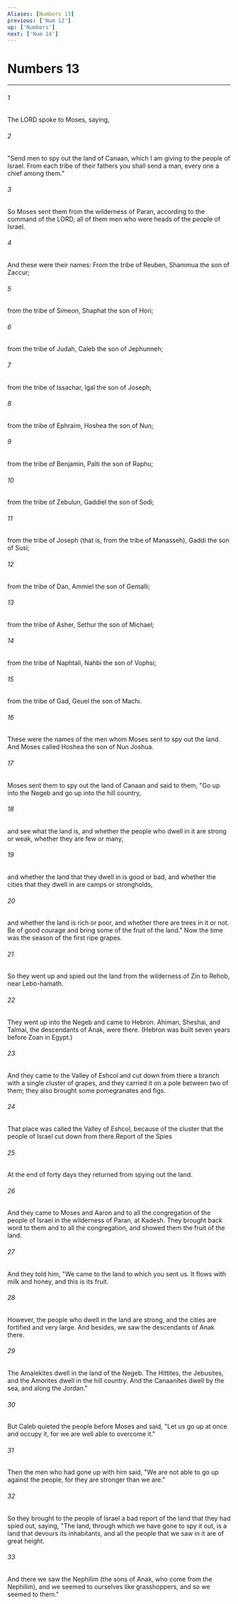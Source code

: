 ```yaml
---
Aliases: [Numbers 13]
previous: ['Num 12']
up: ['Numbers']
next: ['Num 14']
---
```

# Numbers 13

***

 

###### 1 
The LORD spoke to Moses, saying, 
 

###### 2 
"Send men to spy out the land of Canaan, which I am giving to the people of Israel. From each tribe of their fathers you shall send a man, every one a chief among them." 
 

###### 3 
So Moses sent them from the wilderness of Paran, according to the command of the LORD, all of them men who were heads of the people of Israel. 
 

###### 4 
And these were their names: From the tribe of Reuben, Shammua the son of Zaccur; 
 

###### 5 
from the tribe of Simeon, Shaphat the son of Hori; 
 

###### 6 
from the tribe of Judah, Caleb the son of Jephunneh; 
 

###### 7 
from the tribe of Issachar, Igal the son of Joseph; 
 

###### 8 
from the tribe of Ephraim, Hoshea the son of Nun; 
 

###### 9 
from the tribe of Benjamin, Palti the son of Raphu; 
 

###### 10 
from the tribe of Zebulun, Gaddiel the son of Sodi; 
 

###### 11 
from the tribe of Joseph (that is, from the tribe of Manasseh), Gaddi the son of Susi; 
 

###### 12 
from the tribe of Dan, Ammiel the son of Gemalli; 
 

###### 13 
from the tribe of Asher, Sethur the son of Michael; 
 

###### 14 
from the tribe of Naphtali, Nahbi the son of Vophsi; 
 

###### 15 
from the tribe of Gad, Geuel the son of Machi. 
 

###### 16 
These were the names of the men whom Moses sent to spy out the land. And Moses called Hoshea the son of Nun Joshua.
 
 

###### 17 
Moses sent them to spy out the land of Canaan and said to them, "Go up into the Negeb and go up into the hill country, 
 

###### 18 
and see what the land is, and whether the people who dwell in it are strong or weak, whether they are few or many, 
 

###### 19 
and whether the land that they dwell in is good or bad, and whether the cities that they dwell in are camps or strongholds, 
 

###### 20 
and whether the land is rich or poor, and whether there are trees in it or not. Be of good courage and bring some of the fruit of the land." Now the time was the season of the first ripe grapes.
 
 

###### 21 
So they went up and spied out the land from the wilderness of Zin to Rehob, near Lebo-hamath. 
 

###### 22 
They went up into the Negeb and came to Hebron. Ahiman, Sheshai, and Talmai, the descendants of Anak, were there. (Hebron was built seven years before Zoan in Egypt.) 
 

###### 23 
And they came to the Valley of Eshcol and cut down from there a branch with a single cluster of grapes, and they carried it on a pole between two of them; they also brought some pomegranates and figs. 
 

###### 24 
That place was called the Valley of Eshcol, because of the cluster that the people of Israel cut down from there.Report of the Spies
 
 

###### 25 
At the end of forty days they returned from spying out the land. 
 

###### 26 
And they came to Moses and Aaron and to all the congregation of the people of Israel in the wilderness of Paran, at Kadesh. They brought back word to them and to all the congregation, and showed them the fruit of the land. 
 

###### 27 
And they told him, "We came to the land to which you sent us. It flows with milk and honey, and this is its fruit. 
 

###### 28 
However, the people who dwell in the land are strong, and the cities are fortified and very large. And besides, we saw the descendants of Anak there. 
 

###### 29 
The Amalekites dwell in the land of the Negeb. The Hittites, the Jebusites, and the Amorites dwell in the hill country. And the Canaanites dwell by the sea, and along the Jordan."
 
 

###### 30 
But Caleb quieted the people before Moses and said, "Let us go up at once and occupy it, for we are well able to overcome it." 
 

###### 31 
Then the men who had gone up with him said, "We are not able to go up against the people, for they are stronger than we are." 
 

###### 32 
So they brought to the people of Israel a bad report of the land that they had spied out, saying, "The land, through which we have gone to spy it out, is a land that devours its inhabitants, and all the people that we saw in it are of great height. 
 

###### 33 
And there we saw the Nephilim (the sons of Anak, who come from the Nephilim), and we seemed to ourselves like grasshoppers, and so we seemed to them."
 

